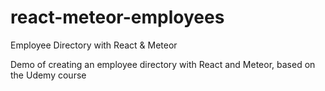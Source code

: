 # react-meteor-employees
Employee Directory with React &amp; Meteor

Demo of creating an employee directory with React and Meteor, based on the Udemy course

